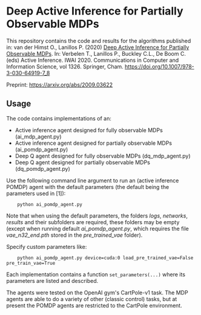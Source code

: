# Deep Active Inference for Partially Observable MDPs

This repository contains the code and results for the algorithms published in: van der Himst O., Lanillos P. (2020) [Deep Active Inference for Partially Observable MDPs](https://doi.org/10.1007/978-3-030-64919-7_8). In: Verbelen T., Lanillos P., Buckley C.L., De Boom C. (eds) Active Inference. IWAI 2020. Communications in Computer and Information Science, vol 1326. Springer, Cham. https://doi.org/10.1007/978-3-030-64919-7_8

Preprint: https://arxiv.org/abs/2009.03622


## Usage
The code contains implementations of an:
- Active inference agent designed for fully observable MDPs (ai_mdp_agent.py)
- Active inference agent designed for partially observable MDPs (ai_pomdp_agent.py)
- Deep Q agent designed for fully observable MDPs (dq_mdp_agent.py)
- Deep Q agent designed for partially observable MDPs (dq_pomdp_agent.py)

Use the following command line argument to run an (active inference POMDP) agent with the default parameters (the default being the parameters used in [1]):

```
	python ai_pomdp_agent.py
```
Note that when using the default parameters, the folders *logs*, *networks*, *results* and their subfolders are required,
 these folders may be empty (except when running default *ai_pomdp_agent.py*, which requires the file *vae_n32_end.pth* stored in the *pre_trained_vae* folder).

Specify custom parameters like:

```
	python ai_pomdp_agent.py device=cuda:0 load_pre_trained_vae=False pre_train_vae=True
```

Each implementation contains a function ```set_parameters(...)``` where its parameters are listed and described.

The agents were tested on the OpenAI gym's CartPole-v1 task. The MDP agents are able to do a variety of other (classic control) tasks, but at present the POMDP agents are restricted to the CartPole environment.
